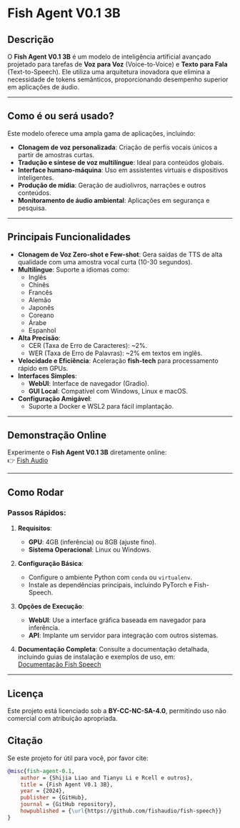 # **Fish Agent V0.1 3B**

## **Descrição**
O **Fish Agent V0.1 3B** é um modelo de inteligência artificial avançado projetado para tarefas de **Voz para Voz** (Voice-to-Voice) e **Texto para Fala** (Text-to-Speech). Ele utiliza uma arquitetura inovadora que elimina a necessidade de tokens semânticos, proporcionando desempenho superior em aplicações de áudio.

---

## **Como é ou será usado?**
Este modelo oferece uma ampla gama de aplicações, incluindo:
- **Clonagem de voz personalizada**: Criação de perfis vocais únicos a partir de amostras curtas.
- **Tradução e síntese de voz multilíngue**: Ideal para conteúdos globais.
- **Interface humano-máquina**: Uso em assistentes virtuais e dispositivos inteligentes.
- **Produção de mídia**: Geração de audiolivros, narrações e outros conteúdos.
- **Monitoramento de áudio ambiental**: Aplicações em segurança e pesquisa.

---

## **Principais Funcionalidades**
- **Clonagem de Voz Zero-shot e Few-shot**: Gera saídas de TTS de alta qualidade com uma amostra vocal curta (10-30 segundos).  
- **Multilíngue**: Suporte a idiomas como:
  - Inglês
  - Chinês
  - Francês
  - Alemão
  - Japonês
  - Coreano
  - Árabe
  - Espanhol
- **Alta Precisão**:
  - CER (Taxa de Erro de Caracteres): ~2%.
  - WER (Taxa de Erro de Palavras): ~2% em textos em inglês.
- **Velocidade e Eficiência**: Aceleração **fish-tech** para processamento rápido em GPUs.
- **Interfaces Simples**:
  - **WebUI**: Interface de navegador (Gradio).
  - **GUI Local**: Compatível com Windows, Linux e macOS.
- **Configuração Amigável**:
  - Suporte a Docker e WSL2 para fácil implantação.

---

## **Demonstração Online**
Experimente o **Fish Agent V0.1 3B** diretamente online:  
👉 [Fish Audio](https://speech.fish.audio/)

---

## **Como Rodar**
### Passos Rápidos:
1. **Requisitos**:
   - **GPU**: 4GB (inferência) ou 8GB (ajuste fino).
   - **Sistema Operacional**: Linux ou Windows.

2. **Configuração Básica**:
   - Configure o ambiente Python com `conda` ou `virtualenv`.
   - Instale as dependências principais, incluindo PyTorch e Fish-Speech.

3. **Opções de Execução**:
   - **WebUI**: Use a interface gráfica baseada em navegador para inferência.
   - **API**: Implante um servidor para integração com outros sistemas.

4. **Documentação Completa**:
   Consulte a documentação detalhada, incluindo guias de instalação e exemplos de uso, em:  
   [Documentação Fish Speech](https://speech.fish.audio/pt/)

---

## **Licença**
Este projeto está licenciado sob a **BY-CC-NC-SA-4.0**, permitindo uso não comercial com atribuição apropriada.

## **Citação**
Se este projeto for útil para você, por favor cite:
```bibtex
@misc{fish-agent-0.1,
    author = {Shijia Liao and Tianyu Li e Rcell e outros},
    title = {Fish Agent V0.1 3B},
    year = {2024},
    publisher = {GitHub},
    journal = {GitHub repository},
    howpublished = {\url{https://github.com/fishaudio/fish-speech}}
}
